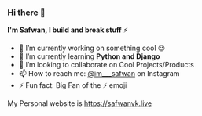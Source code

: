 ### Hi there 👋

**I'm Safwan, I build and break stuff** :zap:

- 🔭 I’m currently working on something cool :wink:
- 🌱 I’m currently learning **Python and Django**
- 🕺️ I’m looking to collaborate on Cool Projects/Products
- 📫 How to reach me: [@im___safwan](https://instagram.com/im___safwan) on Instagram
- ⚡ Fun fact: Big Fan of the :zap: emoji

My Personal website is https://safwanvk.live
